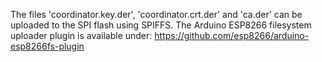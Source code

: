

The files 'coordinator.key.der', 'coordinator.crt.der' and 'ca.der' can be uploaded to the SPI flash using SPIFFS.
The Arduino ESP8266 filesystem uploader plugin is available under: https://github.com/esp8266/arduino-esp8266fs-plugin

